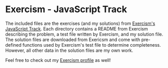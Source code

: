 # Exercism - JavaScript Track

The included files are the exercises (and my solutions) from [Exercism's JavaScript Track](https://exercism.io/my/tracks/javascript). Each directory contains a README from Exercism describing the problem, a test file written by Exercism, and my solution file. The solution files are downloaded from Exericsm and come with pre-defined functions used by Exercism's test file to determine completeness. However, all other data in the solution files are my own work.

Feel free to check out my [Exercism profile](https://exercism.io/profiles/Luke-Jenkins) as well!